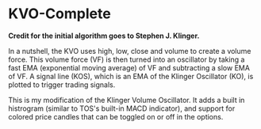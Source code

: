 # KVO-Complete

**Credit for the initial algorithm goes to Stephen J. Klinger.**

In a nutshell, the KVO uses high, low, close and volume to create a volume force. This volume force (VF) is then turned into an oscillator by taking a fast EMA (exponential moving average) of VF and subtracting a slow EMA of VF. A signal line (KOS), which is an EMA of the Klinger Oscillator (KO), is plotted to trigger trading signals.

This is my modification of the Klinger Volume Oscillator. It adds a built in histrogram (similar to TOS's built-in MACD indicator), and support for colored price candles that can be toggled on or off in the options.
